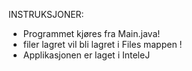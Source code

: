 INSTRUKSJONER:

- Programmet kjøres fra Main.java!
- filer lagret vil bli lagret i Files mappen ! 
- Applikasjonen er laget i InteleJ
